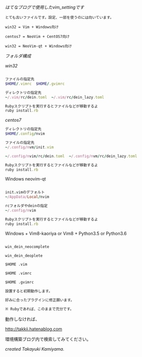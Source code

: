 *はてなブログで使用したvim_settingです*

    とても古いファイルです。設定、一部を使うのには向いています。


```
win32 = Vim + Windows向け

centos7 = NeoVim + CentOS7向け

win32 = NeoVim-qt + Windows向け
```

*フォルダ構成*

*win32*

```ruby

ファイルの指定先
$HOME/.vimrc  $HOME/.gvimrc

ディレクトリの指定先
~/.vim/rc/dein.toml  ~/.vim/rc/dein_lazy.toml

Rubyスクリプトを実行するとファイルなどが移動するよ
ruby install.rb

```

*centos7*

```ruby
ディレクトリの指定先
$HOME/.config/nvim

ファイルの指定先
~/.config/nvm/init.vim

~/.config/nvim/rc/dein.toml  ~/.config/nvm/rc/dein_lazy.toml

Rubyスクリプトを実行するとファイルなどが移動するよ
ruby install.rb

```

Windows neovim-qt

```ruby

init.vimのデフォルト
~/AppData/Local/nvim

rcフォルダやdeinの指定
~/.config/nvim

Rubyスクリプトを実行するとファイルなどが移動するよ
ruby install.rb

```

Windows + Vim8-kaoriya or Vim8  + Python3.5 or Python3.6

```txt

win_dein_neocomplete

win_dein_deoplete

$HOME .vim

$HOME .vimrc

$HOME .gvimrc

設置すると初期動作します。

好みに合ったプラグインに修正願います。

※ Rubyであれば、このままで充分です。

```

動作しなければ、

http://takkii.hatenablog.com

環境構築ブログ内で検索してみてください。

*created Takayuki Kamiyama.*
